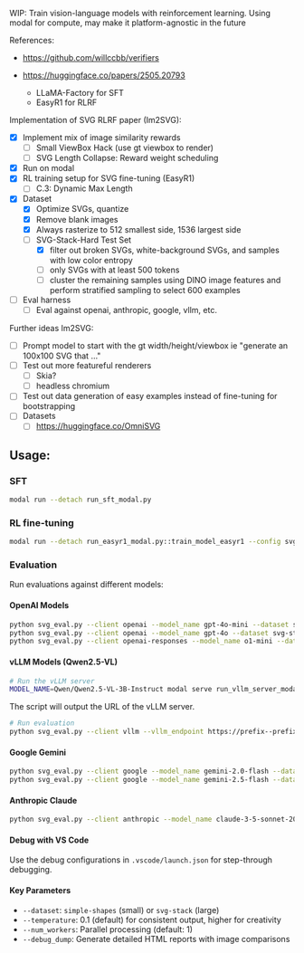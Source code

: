 WIP:
Train vision-language models with reinforcement learning.
Using modal for compute, may make it platform-agnostic in the future

References:
- https://github.com/willccbb/verifiers

- https://huggingface.co/papers/2505.20793
  - LLaMA-Factory for SFT
  - EasyR1 for RLRF


Implementation of SVG RLRF paper (Im2SVG):

- [x] Implement mix of image similarity rewards
   - [ ] Small ViewBox Hack (use gt viewbox to render)
   - [ ] SVG Length Collapse: Reward weight scheduling
- [x] Run on modal
- [x] RL training setup for SVG fine-tuning (EasyR1)
  - [ ] C.3: Dynamic Max Length
- [x] Dataset
   - [x] Optimize SVGs, quantize
   - [x] Remove blank images
   - [x] Always rasterize to 512 smallest side, 1536 largest side
   - [ ] SVG-Stack-Hard Test Set
     - [x] filter out broken SVGs, white-background SVGs, and samples with low color entropy
     - [ ] only SVGs with at least 500 tokens
     - [ ] cluster the remaining samples using DINO image features and perform stratified sampling to select 600 examples
- [ ] Eval harness
  - [ ] Eval against openai, anthropic, google, vllm, etc.

Further ideas Im2SVG:
- [ ] Prompt model to start with the gt width/height/viewbox ie "generate an 100x100 SVG that …"
- [ ] Test out more featureful renderers
  - [ ] Skia?
  - [ ] headless chromium
- [ ] Test out data generation of easy examples instead of fine-tuning for bootstrapping
- [ ] Datasets 
  - [ ] https://huggingface.co/OmniSVG

## Usage:

### SFT
```sh
modal run --detach run_sft_modal.py
```

### RL fine-tuning
```sh
modal run --detach run_easyr1_modal.py::train_model_easyr1 --config svg
```

### Evaluation

Run evaluations against different models:

#### OpenAI Models
```sh
python svg_eval.py --client openai --model_name gpt-4o-mini --dataset simple-shapes -n 10
python svg_eval.py --client openai --model_name gpt-4o --dataset svg-stack -n 100 --temperature 0.1
python svg_eval.py --client openai-responses --model_name o1-mini --dataset simple-shapes -n 10
```

#### vLLM Models (Qwen2.5-VL)
```sh
# Run the vLLM server
MODEL_NAME=Qwen/Qwen2.5-VL-3B-Instruct modal serve run_vllm_server_modal.py
```
The script will output the URL of the vLLM server.

```sh
# Run evaluation
python svg_eval.py --client vllm --vllm_endpoint https://prefix--prefix-rl-vllm-server-serve-dev.modal.run/v1/ --model_name "Qwen/Qwen2.5-VL-7B-Instruct" --num_eval_examples 100 --debug_dump --num_workers 16
```

#### Google Gemini
```sh
python svg_eval.py --client google --model_name gemini-2.0-flash --dataset simple-shapes -n 10
python svg_eval.py --client google --model_name gemini-2.5-flash --dataset svg-stack -n 100 --temperature 0.2
```

#### Anthropic Claude
```sh
python svg_eval.py --client anthropic --model_name claude-3-5-sonnet-20241022 --dataset simple-shapes -n 10
```

#### Debug with VS Code
Use the debug configurations in `.vscode/launch.json` for step-through debugging.

#### Key Parameters
- `--dataset`: `simple-shapes` (small) or `svg-stack` (large)
- `--temperature`: 0.1 (default) for consistent output, higher for creativity
- `--num_workers`: Parallel processing (default: 1)
- `--debug_dump`: Generate detailed HTML reports with image comparisons

